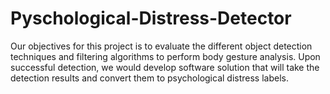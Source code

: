 # Pyschological-Distress-Detector
Our objectives for this project is to evaluate the different object detection techniques  and filtering algorithms to perform body gesture analysis. Upon successful detection,  we would develop software solution that will take the detection results and convert  them to psychological distress labels.
